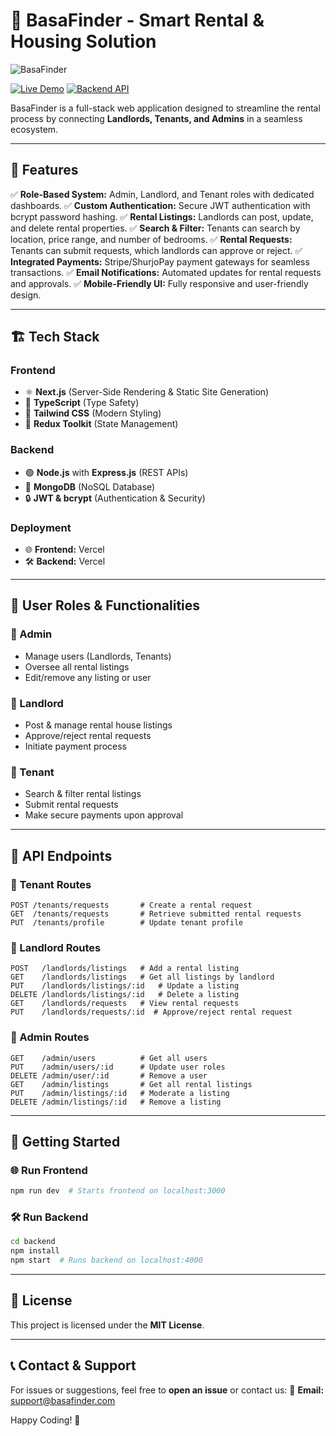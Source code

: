 # 🏡 BasaFinder - Smart Rental & Housing Solution

![BasaFinder](https://your-image-url.com/banner.png)

[![Live Demo](https://img.shields.io/badge/Live%20Demo-%23007bff.svg?style=for-the-badge&logo=vercel&logoColor=white)](https://bashafinder-n7tg90lpf-jsenses-projects.vercel.app/)
[![Backend API](https://img.shields.io/badge/Backend%20API-%2300d09c.svg?style=for-the-badge&logo=node.js&logoColor=white)](https://github.com/J-sense/tasks_api)

BasaFinder is a full-stack web application designed to streamline the rental process by connecting **Landlords, Tenants, and Admins** in a seamless ecosystem.

---

## 🚀 Features

✅ **Role-Based System:** Admin, Landlord, and Tenant roles with dedicated dashboards.
✅ **Custom Authentication:** Secure JWT authentication with bcrypt password hashing.
✅ **Rental Listings:** Landlords can post, update, and delete rental properties.
✅ **Search & Filter:** Tenants can search by location, price range, and number of bedrooms.
✅ **Rental Requests:** Tenants can submit requests, which landlords can approve or reject.
✅ **Integrated Payments:** Stripe/ShurjoPay payment gateways for seamless transactions.
✅ **Email Notifications:** Automated updates for rental requests and approvals.
✅ **Mobile-Friendly UI:** Fully responsive and user-friendly design.

---

## 🏗️ Tech Stack

### **Frontend**

- ⚛ **Next.js** (Server-Side Rendering & Static Site Generation)
- 🔷 **TypeScript** (Type Safety)
- 🎨 **Tailwind CSS** (Modern Styling)
- 🔄 **Redux Toolkit** (State Management)

### **Backend**

- 🟢 **Node.js** with **Express.js** (REST APIs)
- 🍃 **MongoDB** (NoSQL Database)
- 🔒 **JWT & bcrypt** (Authentication & Security)

### **Deployment**

- 🌐 **Frontend:** Vercel
- 🛠 **Backend:** Vercel

---

## 📌 User Roles & Functionalities

### **🔹 Admin**

- Manage users (Landlords, Tenants)
- Oversee all rental listings
- Edit/remove any listing or user

### **🔹 Landlord**

- Post & manage rental house listings
- Approve/reject rental requests
- Initiate payment process

### **🔹 Tenant**

- Search & filter rental listings
- Submit rental requests
- Make secure payments upon approval

---

<!-- ## 📸 Screenshots

![Home Page](https://your-image-url.com/homepage.png)
![Dashboard](https://your-image-url.com/dashboard.png)

--- -->

## 🎯 API Endpoints

### **🔹 Tenant Routes**

```http
POST /tenants/requests       # Create a rental request
GET  /tenants/requests       # Retrieve submitted rental requests
PUT  /tenants/profile        # Update tenant profile
```

### **🔹 Landlord Routes**

```http
POST   /landlords/listings   # Add a rental listing
GET    /landlords/listings   # Get all listings by landlord
PUT    /landlords/listings/:id   # Update a listing
DELETE /landlords/listings/:id   # Delete a listing
GET    /landlords/requests   # View rental requests
PUT    /landlords/requests/:id  # Approve/reject rental request
```

### **🔹 Admin Routes**

```http
GET    /admin/users          # Get all users
PUT    /admin/users/:id      # Update user roles
DELETE /admin/user/:id       # Remove a user
GET    /admin/listings       # Get all rental listings
PUT    /admin/listings/:id   # Moderate a listing
DELETE /admin/listings/:id   # Remove a listing
```

---

## 🚀 Getting Started

### **🌐 Run Frontend**

```bash
npm run dev  # Starts frontend on localhost:3000
```

### **🛠 Run Backend**

```bash
cd backend
npm install
npm start  # Runs backend on localhost:4000
```

---

## 📜 License

This project is licensed under the **MIT License**.

---

## 📞 Contact & Support

For issues or suggestions, feel free to **open an issue** or contact us:
📧 **Email:** [support@basafinder.com](jishan1873@gmail.com)

<!-- 🌍 **Website:** [basafinder.com](https://your-live-demo-link.com)
📢 **Twitter:** [@basafinder](https://twitter.com/basafinder) -->

Happy Coding! 🚀
